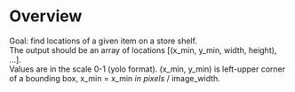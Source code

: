 # Overview

Goal: find locations of a given item on a store shelf. \
The output should be an array of locations [(x_min, y_min, width, height), ...]. \
Values are in the scale 0-1 (yolo format). (x_min, y_min) is left-upper corner of a bounding box, x_min = x_min *in pixels* / image_width.
